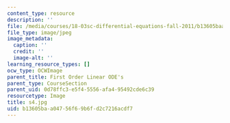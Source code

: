 ```yaml
---
content_type: resource
description: ''
file: /media/courses/18-03sc-differential-equations-fall-2011/b13605baa04756f69b6fd2c7216acdf7_s4.jpg
file_type: image/jpeg
image_metadata:
  caption: ''
  credit: ''
  image-alt: ''
learning_resource_types: []
ocw_type: OCWImage
parent_title: First Order Linear ODE's
parent_type: CourseSection
parent_uid: 0d78ffc3-e5f4-5556-afa4-95492cde6c39
resourcetype: Image
title: s4.jpg
uid: b13605ba-a047-56f6-9b6f-d2c7216acdf7
---
```

